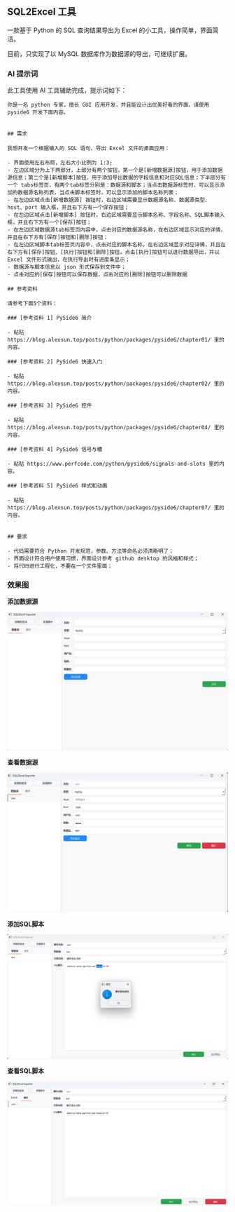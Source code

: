 ## SQL2Excel 工具

一款基于 Python 的 SQL 查询结果导出为 Excel 的小工具，操作简单，界面简洁。

目前，只实现了以 MySQL 数据库作为数据源的导出，可继续扩展。

### AI 提示词

此工具使用 AI 工具辅助完成，提示词如下：

```text
你是一名 python 专家，擅长 GUI 应用开发，并且能设计出优美好看的界面，请使用 pyside6 开发下面内容。


## 需求

我想开发一个根据输入的 SQL 语句，导出 Excel 文件的桌面应用：

- 界面使用左右布局，左右大小比例为 1:3;
- 左边区域分为上下两部分，上部分有两个按钮，第一个是[新增数据源]按钮，用于添加数据源信息；第二个是[新增脚本]按钮，用于添加导出数据的字段信息和对应SQL信息；下半部分有一个 tabs标签页，有两个tab标签分别是：数据源和脚本；当点击数据源标签时，可以显示添加的数据源名称列表，当点击脚本标签时，可以显示添加的脚本名称列表；
- 在左边区域点击[新增数据源] 按钮时，右边区域需要显示数据源名称、数据源类型、host、port 输入框，并且右下方有一个保存按钮；
- 在左边区域点击[新增脚本] 按钮时，右边区域需要显示脚本名称、字段名称、SQL脚本输入框，并且右下方有一个[保存]按钮；
- 在左边区域数据源tab标签页内容中，点击对应的数据源名称，在右边区域显示对应的详情，并且在右下方有[保存]按钮和[删除]按钮；
- 在左边区域脚本tab标签页内容中，点击对应的脚本名称，在右边区域显示对应详情，并且在右下方有[保存]按钮、[执行]按钮和[删除]按钮，点击[执行]按钮可以进行数据导出，并以 Excel 文件形式输出，在执行导出时有进度条显示；
- 数据源与脚本信息以 json 形式保存到文件中；
- 点击对应的[保存]按钮可以保存数据，点击对应的[删除]按钮可以删除数据

## 参考资料

请参考下面5个资料：

### [参考资料 1] PySide6 简介

- 粘贴 https://blog.alexsun.top/posts/python/packages/pyside6/chapter01/ 里的内容。

### [参考资料 2] PySide6 快速入门

- 粘贴 https://blog.alexsun.top/posts/python/packages/pyside6/chapter02/ 里的内容。

### [参考资料 3] PySide6 控件

- 粘贴 https://blog.alexsun.top/posts/python/packages/pyside6/chapter04/ 里的内容。

### [参考资料 4] PySide6 信号与槽

- 粘贴 https://www.perfcode.com/python/pyside6/signals-and-slots 里的内容。

### [参考资料 5] PySide6 样式和动画

- 粘贴 https://blog.alexsun.top/posts/python/packages/pyside6/chapter07/ 里的内容。


## 要求

- 代码需要符合 Python 开发规范，参数、方法等命名必须清晰明了；
- 界面设计符合用户使用习惯，界面设计参考 github desktop 的风格和样式；
- 将代码进行工程化，不要在一个文件里面；

```

### 效果图

**添加数据源**

![添加数据源](./resources/imgs/add-datasource.png)

**查看数据源**

![查看数据源](./resources/imgs/datasource.png)

**添加SQL脚本**

![添加SQL脚本](./resources/imgs/add-script.png)

**查看SQL脚本**

![查看SQL脚本](./resources/imgs/script.png)





